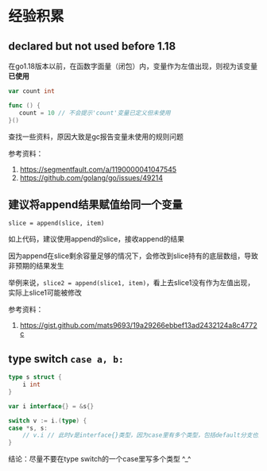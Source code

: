 # 经验积累

## declared but not used before 1.18

在go1.18版本以前，在函数字面量（闭包）内，变量作为左值出现，则视为该变量**已使用**

```go 
var count int

func () {
   count = 10 // 不会提示'count'变量已定义但未使用
}()
```

查找一些资料，原因大致是gc报告变量未使用的规则问题

参考资料：

1. https://segmentfault.com/a/1190000041047545
2. https://github.com/golang/go/issues/49214

## 建议将append结果赋值给同一个变量

`slice = append(slice, item)`

如上代码，建议使用append的slice，接收append的结果

因为append在slice剩余容量足够的情况下，会修改到slice持有的底层数组，导致非预期的结果发生

举例来说，`slice2 = append(slice1, item)`，看上去slice1没有作为左值出现，实际上slice1可能被修改

参考资料：

1. https://gist.github.com/mats9693/19a29266ebbef13ad2432124a8c4772c

## type switch `case a, b:`

```go 
type s struct {
    i int
}

var i interface{} = &s{}

switch v := i.(type) {
case *s, s:
    // v.i // 此时v是interface{}类型，因为case里有多个类型，包括default分支也是这样；这一行代码会在编译期间报错
}
```

结论：尽量不要在type switch的一个case里写多个类型 ^_^
